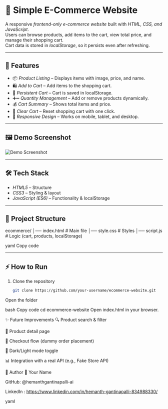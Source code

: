 # 🛒 Simple E-Commerce Website  

A responsive *frontend-only e-commerce website* built with *HTML, CSS, and JavaScript*.  
Users can browse products, add items to the cart, view total price, and manage their shopping cart.  
Cart data is stored in *localStorage*, so it persists even after refreshing.  

---

## 🚀 Features  
- 📦 *Product Listing* – Displays items with image, price, and name.  
- 🛍 *Add to Cart* – Add items to the shopping cart.  
- 🔄 *Persistent Cart* – Cart is saved in localStorage.  
- ➕➖ *Quantity Management* – Add or remove products dynamically.  
- 💰 *Cart Summary* – Shows total items and price.  
- 🧹 *Clear Cart* – Reset shopping cart with one click.  
- 🎨 *Responsive Design* – Works on mobile, tablet, and desktop.  

---

## 🖼 Demo Screenshot  
![Demo Screenshot](screenshot.png)  

---

## 🛠 Tech Stack  
- *HTML5* – Structure  
- *CSS3* – Styling & layout  
- *JavaScript (ES6)* – Functionality & localStorage  

---

## 📂 Project Structure  
ecommerce/
│── index.html # Main file
│── style.css # Styles
│── script.js # Logic (cart, products, localStorage)

yaml
Copy code

---

## ⚡ How to Run  
1. Clone the repository  
   ```bash
   git clone https://github.com/your-username/ecommerce-website.git
Open the folder

bash
Copy code
cd ecommerce-website
Open index.html in your browser.

✨ Future Improvements
🔍 Product search & filter

📑 Product detail page

🛒 Checkout flow (dummy order placement)

🌙 Dark/Light mode toggle

📊 Integration with a real API (e.g., Fake Store API)

📌 Author
👤 Your Name

GitHub: @hemanthgantinapalli-ai

LinkedIn : https://www.linkedin.com/in/hemanth-gantinapalli-834988330/

yaml
